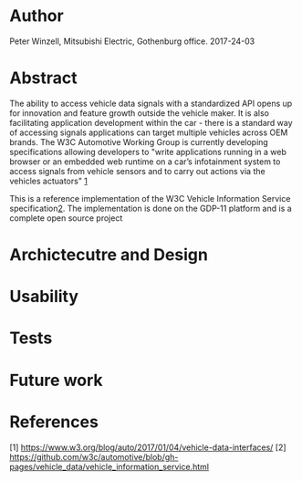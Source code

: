 # Author
Peter Winzell, Mitsubishi Electric, Gothenburg office. 2017-24-03

# Abstract

The ability to access vehicle data signals with a standardized API opens up for innovation and feature growth outside the vehicle maker. It is also facilitating application development within the car - there is a standard way of accessing signals applications can target multiple vehicles across OEM brands. 
  The W3C Automotive Working Group is currently developing specifications allowing developers to "write applications running in a web browser or an embedded web runtime on a car’s infotainment system to access signals from vehicle sensors and to carry out actions via the vehicles actuators" [1](https://www.w3.org/blog/auto/2017/01/04/vehicle-data-interfaces/)

  This is a reference implementation of the W3C Vehicle Information Service specification[2](https://github.com/w3c/automotive/blob/gh-pages/vehicle_data/vehicle_information_service.html). The implementation is done on the GDP-11 platform and is a complete open source project 
  
# Archictecutre and Design
# Usability
# Tests
# Future work
# References
[1] https://www.w3.org/blog/auto/2017/01/04/vehicle-data-interfaces/
[2] https://github.com/w3c/automotive/blob/gh-pages/vehicle_data/vehicle_information_service.html
